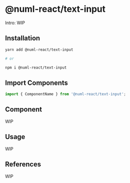 # @numl-react/text-input

Intro: WIP

## Installation

```sh
yarn add @numl-react/text-input

# or

npm i @numl-react/text-input
```

## Import Components

```jsx
import { ComponentName } from '@numl-react/text-input';
```

## Component

WIP

## Usage

WIP

## References

WIP

